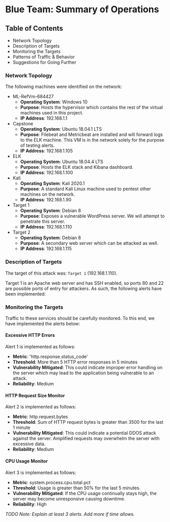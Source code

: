 # Blue Team: Summary of Operations

## Table of Contents
- Network Topology
- Description of Targets
- Monitoring the Targets
- Patterns of Traffic & Behavior
- Suggestions for Going Further

### Network Topology

The following machines were identified on the network:
- ML-RefVm-684427
  - **Operating System**: Windows 10
  - **Purpose**: Hosts the hypervisor which contains the rest of the virtual machines used in this project.
  - **IP Address**: 192.168.1.1
- Capstone
  - **Operating System**: Ubuntu 18.04.1 LTS
  - **Purpose**: Filebeat and Metricbeat are installed and will forward logs to the ELK machine. This VM is in the network solely for the purpose of testing alerts.
  - **IP Address**: 192.168.1.105
- ELK
  - **Operating System**: Ubuntu 18.04.4 LTS
  - **Purpose**: Hosts the ELK stack and Kibana dashboard.
  - **IP Address**: 192.168.1.100
- Kali
  - **Operating System**: Kali 2020.1
  - **Purpose**: A standard Kali Linux machine used to pentest other machines on the network.
  - **IP Address**: 192.168.1.90
- Target 1
  - **Operating System**: Debian 8
  - **Purpose**: Exposes a vulnerable WordPress server. We will attempt to penetrate this server.
  - **IP Address**: 192.168.1.110
- Target 2
  - **Operating System**: Debian 8
  - **Purpose**: A secondary web server which can be attacked as well.
  - **IP Address**: 192.168.1.115


### Description of Targets

The target of this attack was: `Target 1` (192.168.1.110).

Target 1 is an Apache web server and has SSH enabled, so ports 80 and 22 are possible ports of entry for attackers. As such, the following alerts have been implemented:

### Monitoring the Targets

Traffic to these services should be carefully monitored. To this end, we have implemented the alerts below:

#### Excessive HTTP Errors

Alert 1 is implemented as follows:
  - **Metric**: 'http.response.status_code'
  - **Threshold**: More than 5 HTTP error responses in 5 minutes
  - **Vulnerability Mitigated**: This could indicate improper error handling on the server which may lead to the application being vulnerable to an attack.
  - **Reliability**: Medium

#### HTTP Request Size Monitor
Alert 2 is implemented as follows:
  - **Metric**: http.request.bytes
  - **Threshold**: Sum of HTTP request bytes is greater than 3500 for the last 1 minute
  - **Vulnerability Mitigated**: This could indicate a potential DDOS attack against the server. Amplified requests may overwhelm the server with excessive data.
  - **Reliability**: Medium

#### CPU Usage Monitor
Alert 3 is implemented as follows:
  - **Metric**: system.process.cpu.total.pct
  - **Threshold**: Usage is greater than 50% for the last 5 minutes.
  - **Vulnerability Mitigated**: If the CPU usage continually stays high, the server may become unresponsive causing downtime.
  - **Reliability**: High

_TODO Note: Explain at least 3 alerts. Add more if time allows._
